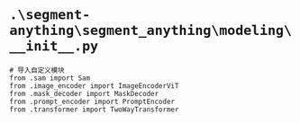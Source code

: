 # `.\segment-anything\segment_anything\modeling\__init__.py`

```
# 导入自定义模块
from .sam import Sam
from .image_encoder import ImageEncoderViT
from .mask_decoder import MaskDecoder
from .prompt_encoder import PromptEncoder
from .transformer import TwoWayTransformer
```